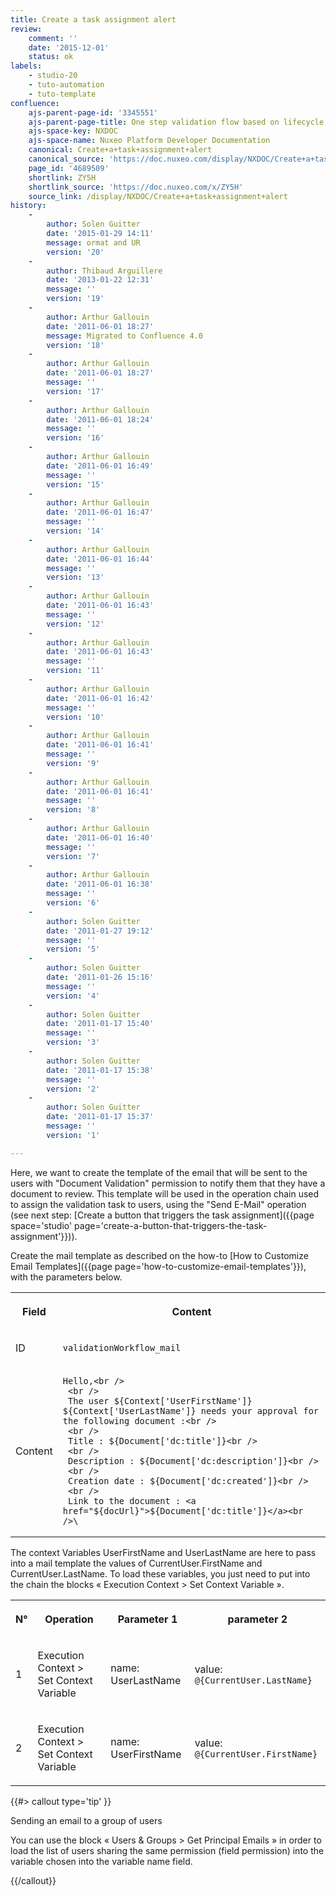 ```yaml
---
title: Create a task assignment alert
review:
    comment: ''
    date: '2015-12-01'
    status: ok
labels:
    - studio-20
    - tuto-automation
    - tuto-template
confluence:
    ajs-parent-page-id: '3345551'
    ajs-parent-page-title: One step validation flow based on lifecycle only
    ajs-space-key: NXDOC
    ajs-space-name: Nuxeo Platform Developer Documentation
    canonical: Create+a+task+assignment+alert
    canonical_source: 'https://doc.nuxeo.com/display/NXDOC/Create+a+task+assignment+alert'
    page_id: '4689509'
    shortlink: ZY5H
    shortlink_source: 'https://doc.nuxeo.com/x/ZY5H'
    source_link: /display/NXDOC/Create+a+task+assignment+alert
history:
    - 
        author: Solen Guitter
        date: '2015-01-29 14:11'
        message: ormat and UR
        version: '20'
    - 
        author: Thibaud Arguillere
        date: '2013-01-22 12:31'
        message: ''
        version: '19'
    - 
        author: Arthur Gallouin
        date: '2011-06-01 18:27'
        message: Migrated to Confluence 4.0
        version: '18'
    - 
        author: Arthur Gallouin
        date: '2011-06-01 18:27'
        message: ''
        version: '17'
    - 
        author: Arthur Gallouin
        date: '2011-06-01 18:24'
        message: ''
        version: '16'
    - 
        author: Arthur Gallouin
        date: '2011-06-01 16:49'
        message: ''
        version: '15'
    - 
        author: Arthur Gallouin
        date: '2011-06-01 16:47'
        message: ''
        version: '14'
    - 
        author: Arthur Gallouin
        date: '2011-06-01 16:44'
        message: ''
        version: '13'
    - 
        author: Arthur Gallouin
        date: '2011-06-01 16:43'
        message: ''
        version: '12'
    - 
        author: Arthur Gallouin
        date: '2011-06-01 16:43'
        message: ''
        version: '11'
    - 
        author: Arthur Gallouin
        date: '2011-06-01 16:42'
        message: ''
        version: '10'
    - 
        author: Arthur Gallouin
        date: '2011-06-01 16:41'
        message: ''
        version: '9'
    - 
        author: Arthur Gallouin
        date: '2011-06-01 16:41'
        message: ''
        version: '8'
    - 
        author: Arthur Gallouin
        date: '2011-06-01 16:40'
        message: ''
        version: '7'
    - 
        author: Arthur Gallouin
        date: '2011-06-01 16:38'
        message: ''
        version: '6'
    - 
        author: Solen Guitter
        date: '2011-01-27 19:12'
        message: ''
        version: '5'
    - 
        author: Solen Guitter
        date: '2011-01-26 15:16'
        message: ''
        version: '4'
    - 
        author: Solen Guitter
        date: '2011-01-17 15:40'
        message: ''
        version: '3'
    - 
        author: Solen Guitter
        date: '2011-01-17 15:38'
        message: ''
        version: '2'
    - 
        author: Solen Guitter
        date: '2011-01-17 15:37'
        message: ''
        version: '1'

---
```

Here, we want to create the template of the email that will be sent to the users with "Document Validation" permission to notify them that they have a document to review. This template will be used in the operation chain used to assign the validation task to users, using the "Send E-Mail" operation (see next step: [Create a button that triggers the task assignment]({{page space='studio' page='create-a-button-that-triggers-the-task-assignment'}})).

Create the mail template as described on the how-to [How to Customize Email Templates]({{page page='how-to-customize-email-templates'}}), with the parameters below.

<div class="table-scroll"><table class="hover"><tbody><tr><th colspan="1">

Field

</th><th colspan="1">

Content

</th></tr><tr><td colspan="1">

ID

</td><td colspan="1">

`validationWorkflow_mail`

</td></tr><tr><td colspan="1">

Content

</td><td colspan="1">

```
Hello,<br /> 
 <br /> 
 The user ${Context['UserFirstName']} ${Context['UserLastName']} needs your approval for the following document :<br /> 
 <br /> 
 Title : ${Document['dc:title']}<br /> 
 <br /> 
 Description : ${Document['dc:description']}<br /> 
 <br /> 
 Creation date : ${Document['dc:created']}<br /> 
 <br /> 
 Link to the document : <a href="${docUrl}">${Document['dc:title']}</a><br />\
```

</td></tr></tbody></table></div>

The context Variables UserFirstName and UserLastName are here to pass into a mail template the values of CurrentUser.FirstName and CurrentUser.LastName. To load these variables, you just need to put into the chain the blocks &laquo; Execution Context > Set Context Variable &raquo;.

<div class="table-scroll"><table class="hover"><tbody><tr><th colspan="1">

N&deg;

</th><th colspan="1">

Operation

</th><th colspan="1">

Parameter 1

</th><th colspan="1">

parameter 2

</th></tr><tr><td colspan="1">

1

</td><td colspan="1">

Execution Context > Set Context Variable

</td><td colspan="1">

name: UserLastName

</td><td colspan="1">

value: `@{CurrentUser.LastName}`

</td></tr><tr><td colspan="1">

2

</td><td colspan="1">

Execution Context > Set Context Variable

</td><td colspan="1">

name: UserFirstName

</td><td colspan="1">

value: `@{CurrentUser.FirstName}`

</td></tr></tbody></table></div>{{#> callout type='tip' }}

Sending an email to a group of users

You can use the block &laquo; Users & Groups > Get Principal Emails &raquo; in order to load the list of users sharing the same permission (field permission) into the variable chosen into the variable name field.

{{/callout}}